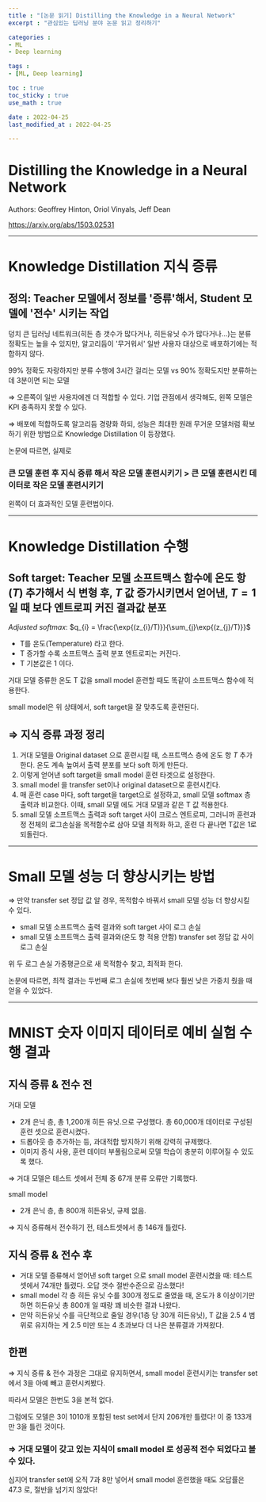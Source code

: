 ```yaml
---
title : "[논문 읽기] Distilling the Knowledge in a Neural Network"
excerpt : "관심있는 딥러닝 분야 논문 읽고 정리하기"

categories : 
- ML
- Deep learning

tags : 
- [ML, Deep learning]

toc : true 
toc_sticky : true 
use_math : true

date : 2022-04-25
last_modified_at : 2022-04-25

---
```


# Distilling the Knowledge in a Neural Network 

Authors: Geoffrey Hinton, Oriol Vinyals, Jeff Dean

https://arxiv.org/abs/1503.02531

---

# Knowledge Distillation 지식 증류

## 정의: Teacher 모델에서 정보를 '증류'해서, Student 모델에 '전수' 시키는 작업

덩치 큰 딥러닝 네트워크(히든 층 갯수가 많다거나, 히든유닛 수가 많다거나...)는 분류 정확도는 높을 수 있지만, 알고리듬이 '무거워서' 일반 사용자 대상으로 배포하기에는 적합하지 않다.

99% 정확도 자랑하지만 분류 수행에 3시간 걸리는 모델 vs 90% 정확도지만 분류하는 데 3분이면 되는 모델 

$\Rightarrow$ 오른쪽이 일반 사용자에겐 더 적합할 수 있다. 기업 관점에서 생각해도, 왼쪽 모델은 KPI 충족하지 못할 수 있다. 

$\Rightarrow$ 배포에 적합하도록 알고리듬 경량화 하되, 성능은 최대한 원래 무거운 모델처럼 확보하기 위한 방법으로 Knowledge Distillation 이 등장했다. 

논문에 따르면, 실제로 

### 큰 모델 훈련 후 지식 증류 해서 작은 모델 훈련시키기 $>$ 큰 모델 훈련시킨 데이터로 작은 모델 훈련시키기 

왼쪽이 더 효과적인 모델 훈련법이다. 

---

# Knowledge Distillation 수행 

## Soft target: Teacher 모델 소프트맥스 함수에 온도 항($T$) 추가해서 식 변형 후, $T$ 값 증가시키면서 얻어낸, $T=1$ 일 때 보다 엔트로피 커진 결과값 분포

$Adjusted$ $softmax$: $q_{i} = \frac{\exp{(z_{i}/T)}}{\sum_{j}\exp{(z_{j}/T)}}$

- T를 온도(Temperature) 라고 한다. 
- T 증가할 수록 소프트맥스 출력 분포 엔트로피는 커진다. 
- T 기본값은 $1$ 이다. 

거대 모델 증류한 온도 T 값을 small model 훈련할 때도 똑같이 소프트맥스 함수에 적용한다. 

small model은 위 상태에서, soft target을 잘 맞추도록 훈련된다. 

## $\Rightarrow$ 지식 증류 과정 정리 

1. 거대 모델을 Original dataset 으로 훈련시킬 때, 소프트맥스 층에 온도 항 $T$ 추가한다. 온도 계속 높여서 출력 분포를 보다 soft 하게 만든다. 
2. 이렇게 얻어낸 soft target을 small model 훈련 타겟으로 설정한다. 
3. small model 을 transfer set이나 original dataset으로 훈련시킨다. 
4. 매 훈련 case 마다, soft target을 target으로 설정하고, small 모델 softmax 층 출력과 비교한다. 이때, small 모델 에도 거대 모델과 같은 T 값 적용한다. 
5. small 모델 소프트맥스 출력과 soft target 사이 크로스 엔트로피, 그러니까 훈련과정 전체의 로그손실을 목적함수로 삼아 모델 최적화 하고, 훈련 다 끝나면 T값은 1로 되돌린다. 

---

# Small 모델 성능 더 향상시키는 방법

$\Rightarrow$ 만약 transfer set 정답 값 알 경우, 목적함수 바꿔서 small 모델 성능 더 향상시킬 수 있다. 

- small 모델 소프트맥스 출력 결과와 soft target 사이 로그 손실 
- small 모델 소프트맥스 출력 결과와(온도 항 적용 안함) transfer set 정답 값 사이 로그 손실 

위 두 로그 손실 가중평균으로 새 목적함수 찾고, 최적화 한다. 

논문에 따르면, 최적 결과는 두번째 로그 손실에 첫번째 보다 훨씬 낮은 가중치 줬을 때 얻을 수 있었다. 

---

# MNIST 숫자 이미지 데이터로 예비 실험 수행 결과 

## 지식 증류 & 전수 전

거대 모델
- 2개 은닉 층, 총 1,200개 히든 유닛.으로 구성했다. 총 60,000개 데이터로 구성된 훈련 셋으로 훈련시켰다. 
- 드롭아웃 층 추가하는 등, 과대적합 방지하기 위해 강력히 규제했다. 
- 이미지 증식 사용, 훈련 데이터 부풀림으로써 모델 학습이 충분히 이루어질 수 있도록 했다. 

$\Rightarrow$ 거대 모델은 테스트 셋에서 전체 중 67개 분류 오류만 기록했다. 

small model
- 2개 은닉 층, 총 800개 히든유닛, 규제 없음. 

$\Rightarrow$ 지식 증류해서 전수하기 전, 테스트셋에서 총 146개 틀렸다. 

## 지식 증류 & 전수 후 

- 거대 모델 증류해서 얻어낸 soft target 으로 small model 훈련시켰을 때: 테스트셋에서 74개만 틀렸다. 오답 갯수 절반수준으로 감소했다!
- small model 각 층 히든 유닛 수를 300개 정도로 줄였을 때, 온도가 8 이상이기만 하면 히든유닛 총 800개 일 때랑 꽤 비슷한 결과 나왔다. 
- 만약 히든유닛 수를 극단적으로 줄일 경우(1층 당 30개 히든유닛), T 값을 $2.5~4$ 범위로 유지하는 게 $2.5$ 미만 또는 $4$ 초과보다 더 나은 분류결과 가져왔다. 

## 한편 

$\Rightarrow$ 지식 증류 & 전수 과정은 그대로 유지하면서, small model 훈련시키는 transfer set 에서 3을 아예 빼고 훈련시켜봤다. 

따라서 모델은 한번도 3을 본적 없다. 

그럼에도 모델은 3이 1010개 포함된 test set에서 단지 206개만 틀렸다! 이 중 133개만 3을 틀린 것이다. 

### $\Rightarrow$ 거대 모델이 갖고 있는 지식이 small model 로 성공적 전수 되었다고 볼 수 있다. 

심지어 transfer set에 오직 7과 8만 넣어서 small model 훈련했을 때도 오답률은 $47.3%$ 로, 절반을 넘기지 않았다!

























